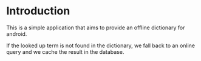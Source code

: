 Introduction
=============
This is a simple application that aims to provide an offline dictionary for android. 

If the looked up term is not found in the dictionary, we fall back to an online query and we cache the result in the database.